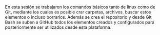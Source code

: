 En esta sesión se trabajaron los comandos básicos tanto de linux como de Git,
mediante los cuales es posible crar carpetas, archivos, buscar estos elementos
o incluso borrarlos. 
Además se crea el repositorio y desde Git Bash se suben a GitHub todos los 
elementos creados y configurados para posteriormente ser utilizados desde 
esta plataforma.
